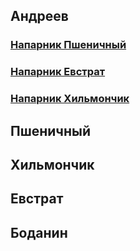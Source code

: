 ## Андреев
### [Напарник Пшеничный](https://github.com/vanosss/Maximus-chargingService/blob/master/Documents/Pair%20programming/Andreev-Pshenichniy.md)
### [Напарник Евстрат](https://github.com/vanosss/Maximus-chargingService/blob/master/Documents/Pair%20programming/Andreev-Evstrat.md)
### [Напарник Хильмончик](https://github.com/vanosss/Maximus-chargingService/blob/master/Documents/Pair%20programming/Andreev-Khilmonchik.md)
## Пшеничный
## 

## Хильмончик
## 

## Евстрат
## 

## Боданин
## 
